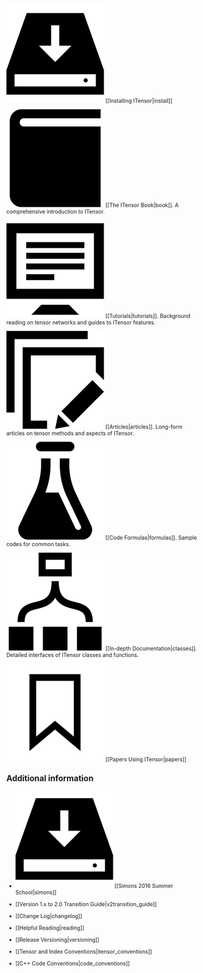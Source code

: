 
<img src="docs/install/icon.png" class="icon">  [[Installing ITensor|install]]

<img src="docs/book/icon.png" class="icon">   [[The ITensor Book|book]]. A comprehensive introduction to ITensor.

<img src="docs/tutorials/icon.png" class="icon">  [[Tutorials|tutorials]]. Background reading on tensor networks and guides to ITensor features.

<img src="docs/articles/icon.png" class="icon"> [[Articles|articles]]. Long-form articles on tensor methods and aspects of ITensor.

<img src="docs/formulas/icon.png" class="icon"> [[Code Formulas|formulas]]. Sample codes for common tasks.

<!--
<img src="docs/course/icon.png" class="icon"> [[Mini-course|course]]. Summer school lectures focused on matrix product states.
-->

<img src="docs/classes/icon.png" class="icon">   [[In-depth Documentation|classes]]. Detailed interfaces of ITensor classes and functions.

<img src="docs/papers/icon.png" class="icon">   [[Papers Using ITensor|papers]]

## Additional information

* <img src="docs/install/icon.png" class="icon"> [[Simons 2016 Summer School|simons]]

* [[Version 1.x to 2.0 Transition Guide|v2transition_guide]]

* [[Change Log|changelog]]

* [[Helpful Reading|reading]]

* [[Release Versioning|versioning]]

* [[Tensor and Index Conventions|itensor_conventions]]

* [[C++ Code Conventions|code_conventions]]


